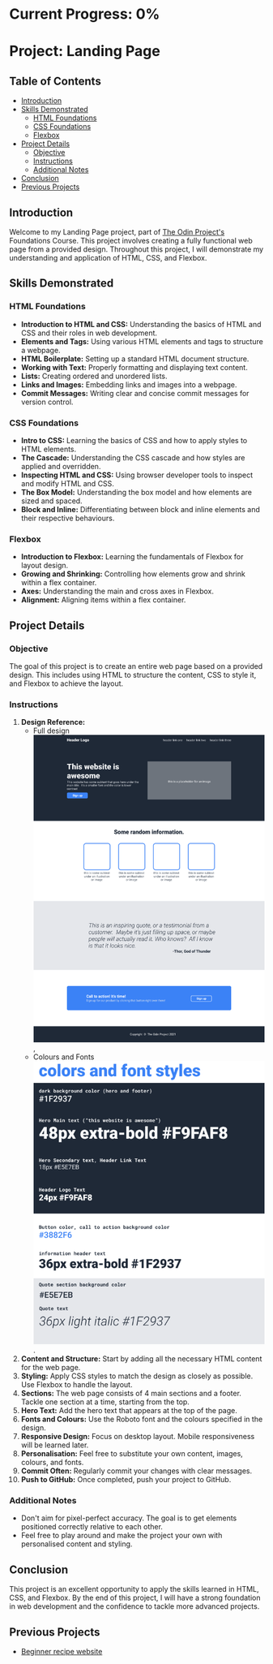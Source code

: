 # Current Progress: 0%

# Project: Landing Page

## Table of Contents
- [Introduction](#introduction)
- [Skills Demonstrated](#skills-demonstrated)
  - [HTML Foundations](#html-foundations)
  - [CSS Foundations](#css-foundations)
  - [Flexbox](#flexbox)
- [Project Details](#project-details)
  - [Objective](#objective)
  - [Instructions](#instructions)
  - [Additional Notes](#additional-notes)
- [Conclusion](#conclusion)
- [Previous Projects](#previous-projects)

## Introduction

Welcome to my Landing Page project, part of [The Odin Project's](https://www.theodinproject.com) Foundations Course. This project involves creating a fully functional web page from a provided design. Throughout this project, I will demonstrate my understanding and application of HTML, CSS, and Flexbox.

## Skills Demonstrated

### HTML Foundations
- **Introduction to HTML and CSS:** Understanding the basics of HTML and CSS and their roles in web development.
- **Elements and Tags:** Using various HTML elements and tags to structure a webpage.
- **HTML Boilerplate:** Setting up a standard HTML document structure.
- **Working with Text:** Properly formatting and displaying text content.
- **Lists:** Creating ordered and unordered lists.
- **Links and Images:** Embedding links and images into a webpage.
- **Commit Messages:** Writing clear and concise commit messages for version control.

### CSS Foundations
- **Intro to CSS:** Learning the basics of CSS and how to apply styles to HTML elements.
- **The Cascade:** Understanding the CSS cascade and how styles are applied and overridden.
- **Inspecting HTML and CSS:** Using browser developer tools to inspect and modify HTML and CSS.
- **The Box Model:** Understanding the box model and how elements are sized and spaced.
- **Block and Inline:** Differentiating between block and inline elements and their respective behaviours.

### Flexbox
- **Introduction to Flexbox:** Learning the fundamentals of Flexbox for layout design.
- **Growing and Shrinking:** Controlling how elements grow and shrink within a flex container.
- **Axes:** Understanding the main and cross axes in Flexbox.
- **Alignment:** Aligning items within a flex container.

## Project Details

### Objective
The goal of this project is to create an entire web page based on a provided design. This includes using HTML to structure the content, CSS to style it, and Flexbox to achieve the layout.

### Instructions
1. **Design Reference:** 
    - Full design ![Image One: Full Design](./readme-images/full-design.png), 
    - Colours and Fonts ![Image Two: Colour and Fonts](./readme-images/colours-fonts.png).
2. **Content and Structure:** Start by adding all the necessary HTML content for the web page.
3. **Styling:** Apply CSS styles to match the design as closely as possible. Use Flexbox to handle the layout.
4. **Sections:** The web page consists of 4 main sections and a footer. Tackle one section at a time, starting from the top.
5. **Hero Text:** Add the hero text that appears at the top of the page.
6. **Fonts and Colours:** Use the Roboto font and the colours specified in the design.
7. **Responsive Design:** Focus on desktop layout. Mobile responsiveness will be learned later.
8. **Personalisation:** Feel free to substitute your own content, images, colours, and fonts.
9. **Commit Often:** Regularly commit your changes with clear messages.
10. **Push to GitHub:** Once completed, push your project to GitHub.

### Additional Notes
- Don't aim for pixel-perfect accuracy. The goal is to get elements positioned correctly relative to each other.
- Feel free to play around and make the project your own with personalised content and styling.

## Conclusion

This project is an excellent opportunity to apply the skills learned in HTML, CSS, and Flexbox. By the end of this project, I will have a strong foundation in web development and the confidence to tackle more advanced projects.

## Previous Projects
- [Beginner recipe website](https://github.com/Aaron-Phan1/odin-recipes)